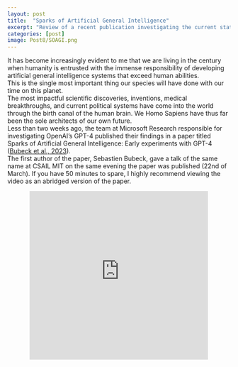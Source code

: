 ```yaml
---
layout: post
title:  "Sparks of Artificial General Intelligence"
excerpt: "Review of a recent publication investigating the current state of machine intelligence"
categories: [post]
image: Post8/SOAGI.png
---
```

It has become increasingly evident to me that we are living in the century when humanity is entrusted with the immense responsibility of developing artificial general intelligence systems that exceed human abilities.
<br>
This is the single most important thing our species will have done with our time on this planet.
<br>
The most impactful scientific discoveries, inventions, medical breakthroughs, and current political systems have come into the world through the birth canal of the human brain. We Homo Sapiens have thus far been the sole architects of our own future.
<br>
Less than two weeks ago, the team at Microsoft Research responsible for investigating OpenAI’s GPT-4 published their findings in a paper titled Sparks of Artificial General Intelligence: Early experiments with GPT-4 ([Bubeck et al., 2023](https://arxiv.org/pdf/2303.12712.pdf)).
<br>
The first author of the paper, Sebastien Bubeck, gave a talk of the same name at CSAIL MIT on the same evening the paper was published (22nd of March). If you have 50 minutes to spare, I highly recommend viewing the video as an abridged version of the paper.
<br>
<div align="center"><iframe style="height:380px;width:80%" src="https://www.youtube.com/embed/qbIk7-JPB2c" frameborder="0" allow="accelerometer; autoplay; clipboard-write; encrypted-media; gyroscope; picture-in-picture" allowfullscreen></iframe></div>
<br>
